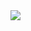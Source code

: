 <picture>
  <source
    <img height="180cm" srcset="https://github-readme-stats.vercel.app/api?username=rauldiasp&show_icons=true&theme=midnight-pink"
    media="(prefers-color-scheme: dark)"
  />
  <source
    srcset="https://github-readme-stats.vercel.app/api?username=rauldiasp&show_icons=true"
    media="(prefers-color-scheme: light), (prefers-color-scheme: no-preference)"
  />
  <img src="https://github-readme-stats.vercel.app/api?username=rauldiasp&show_icons=true" />
</picture>

##
